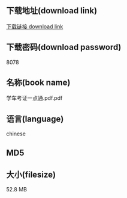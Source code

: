 ## 下载地址(download link)
[下载链接 download link](https://tutu365.netlify.app/?s=%E5%AD%A6%E8%BD%A6%E8%80%83%E8%AF%81%E4%B8%80%E7%82%B9%E9%80%9A.pdf)

## 下载密码(download password)
8078

## 名称(book name)
学车考证一点通.pdf.pdf

## 语言(language)
chinese

## MD5


## 大小(filesize)
52.8 MB
